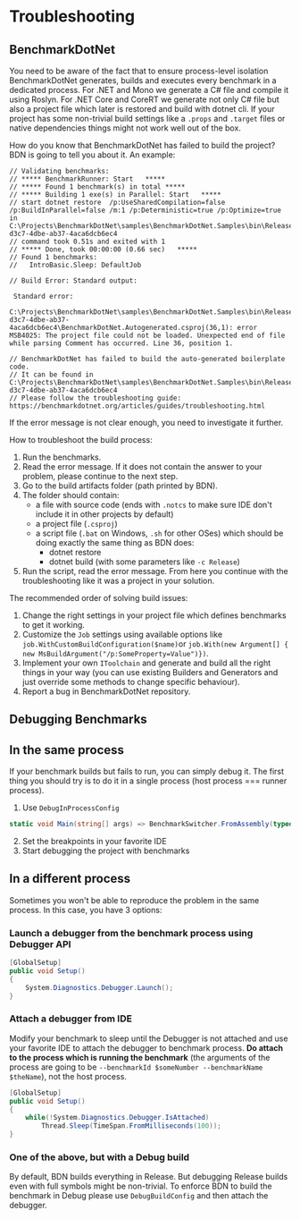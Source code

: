 # Troubleshooting

## BenchmarkDotNet

You need to be aware of the fact that to ensure process-level isolation BenchmarkDotNet generates, builds and executes every benchmark in a dedicated process. For .NET and Mono we generate a C# file and compile it using Roslyn. For .NET Core and CoreRT we generate not only C# file but also a project file which later is restored and build with dotnet cli. If your project has some non-trivial build settings like a `.props` and `.target` files or native dependencies things might not work well out of the box.

How do you know that BenchmarkDotNet has failed to build the project? BDN is going to tell you about it. An example:

```log
// Validating benchmarks:
// ***** BenchmarkRunner: Start   *****
// ***** Found 1 benchmark(s) in total *****
// ***** Building 1 exe(s) in Parallel: Start   *****
// start dotnet restore  /p:UseSharedCompilation=false /p:BuildInParallel=false /m:1 /p:Deterministic=true /p:Optimize=true in C:\Projects\BenchmarkDotNet\samples\BenchmarkDotNet.Samples\bin\Release\netcoreapp2.1\c6045772-d3c7-4dbe-ab37-4aca6dcb6ec4
// command took 0.51s and exited with 1
// ***** Done, took 00:00:00 (0.66 sec)   *****
// Found 1 benchmarks:
//   IntroBasic.Sleep: DefaultJob

// Build Error: Standard output:

 Standard error:
 C:\Projects\BenchmarkDotNet\samples\BenchmarkDotNet.Samples\bin\Release\netcoreapp2.1\c6045772-d3c7-4dbe-ab37-4aca6dcb6ec4\BenchmarkDotNet.Autogenerated.csproj(36,1): error MSB4025: The project file could not be loaded. Unexpected end of file while parsing Comment has occurred. Line 36, position 1.

// BenchmarkDotNet has failed to build the auto-generated boilerplate code.
// It can be found in C:\Projects\BenchmarkDotNet\samples\BenchmarkDotNet.Samples\bin\Release\netcoreapp2.1\c6045772-d3c7-4dbe-ab37-4aca6dcb6ec4
// Please follow the troubleshooting guide: https://benchmarkdotnet.org/articles/guides/troubleshooting.html
```

If the error message is not clear enough, you need to investigate it further.

How to troubleshoot the build process:

1. Run the benchmarks.
2. Read the error message. If it does not contain the answer to your problem, please continue to the next step.
3. Go to the build artifacts folder (path printed by BDN).
4. The folder should contain: 
   * a file with source code (ends with `.notcs` to make sure IDE don't include it in other projects by default)
   * a project file (`.csproj`)
   * a script file (`.bat` on Windows, `.sh` for other OSes) which should be doing exactly the same thing as BDN does:
     * dotnet restore
     * dotnet build (with some parameters like `-c Release`)
5. Run the script, read the error message. From here you continue with the troubleshooting like it was a project in your solution.

The recommended order of solving build issues:

1. Change the right settings in your project file which defines benchmarks to get it working.
2. Customize the `Job` settings using available options like `job.WithCustomBuildConfiguration($name)`or `job.With(new Argument[] { new MsBuildArgument("/p:SomeProperty=Value")})`.
3. Implement your own `IToolchain` and generate and build all the right things in your way (you can use existing Builders and Generators and just override some methods to change specific behaviour).
4. Report a bug in BenchmarkDotNet repository.

## Debugging Benchmarks

## In the same process

If your benchmark builds but fails to run, you can simply debug it. The first thing you should try is to do it in a single process (host process === runner process).

1. Use `DebugInProcessConfig`

```cs
static void Main(string[] args) => BenchmarkSwitcher.FromAssembly(typeof(Program).Assembly).Run(args, new DebugInProcessConfig());
```

2. Set the breakpoints in your favorite IDE
3. Start debugging the project with benchmarks

## In a different process

Sometimes you won't be able to reproduce the problem in the same process. In this case, you have 3 options:

### Launch a debugger from the benchmark process using Debugger API

```cs
[GlobalSetup]
public void Setup()
{
    System.Diagnostics.Debugger.Launch();
}
```

### Attach a debugger from IDE

Modify your benchmark to sleep until the Debugger is not attached and use your favorite IDE to attach the debugger to benchmark process. **Do attach to the process which is running the benchmark** (the arguments of the process are going to be `--benchmarkId $someNumber --benchmarkName $theName`), not the host process.

```cs
[GlobalSetup]
public void Setup()
{
    while(!System.Diagnostics.Debugger.IsAttached)
        Thread.Sleep(TimeSpan.FromMilliseconds(100));
}
```

### One of the above, but with a Debug build

By default, BDN builds everything in Release. But debugging Release builds even with full symbols might be non-trivial. To enforce BDN to build the benchmark in Debug please use `DebugBuildConfig` and then attach the debugger.

